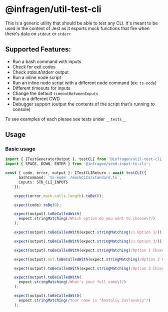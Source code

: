 # @infragen/util-test-cli

This is a generic utility that should be able to test any CLI. It's meant to be used in the context of Jest as it exports mock functions that fire when there's data on `stdout` or `stderr`

## Supported Features:

- Run a bash command with inputs
- Check for exit codes
- Check stdout/stderr output
- Run a inline node script
- Run an inline node script with a different node command (ex: `ts-node`)
- Different timeouts for inputs
- Change the default `timeoutBetweenInputs`
- Run in a different CWD
- Debugger support (output the contents of the script that's running to console)

To see examples of each please see tests under `__tests__`

## Usage

### Basic usage

```typescript
import { ITestGeneratorOutput }, testCLI from '@infragen/util-test-cli';
import { SPACE, DOWN, ENTER } from '@infragen/send-input-to-cli';

const { code, error, output }: ITestCLIReturn = await testCLI({
      bashCommand: `ts-node ./mockCLIs/standard.ts`,
      inputs: STD_CLI_INPUTS
    });

    expect(error.mock.calls.length).toBe(0);

    expect(code).toBe(0);

    expect(output).toBeCalledWith(
      expect.stringMatching(/Which option do you want to choose\?/)
    );

    expect(output).toBeCalledWith(expect.stringMatching(/◯ Option 1/));

    expect(output).toBeCalledWith(expect.stringMatching(/◯ Option 3/));

    expect(output).toBeCalledWith(expect.stringMatching(/Option 1 Chosen/));

    expect(output).not.toBeCalledWith(expect.stringMatching(/Option 2 Chosen/));

    expect(output).toBeCalledWith(expect.stringMatching(/Option 3 Chosen/));

    expect(output).toBeCalledWith(
      expect.stringMatching(/What's your full name\?/)
    );

    expect(output).toBeCalledWith(
      expect.stringMatching(/Your name is "Anatoliy Zaslavskiy"/)
    );

```
